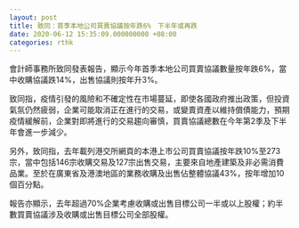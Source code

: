 ```yaml
---
layout: post
title: 致同：首季本地公司買賣協議按年跌6%　下半年或再跌
date: 2020-06-12 15:35:09.000000000 +08:00
categories: rthk
---
```


會計師事務所致同發表報告，顯示今年首季本地公司買賣協議數量按年跌6%，當中收購協議跌14%，出售協議則按年升3%。

致同指，疫情引發的風險和不確定性在市場蔓延，即使各國政府推出政策，但投資氣氛仍然疲弱，企業可能取消正在進行的交易，或變賣資產以維持償債能力，預期疫情緩解前，企業對即將進行的交易趨向審慎，買賣協議總數在今年第2季及下半年會進一步減少。

另外，致同指，去年載列港交所網頁的本港上市公司買賣協議按年跌10%至273宗，當中包括146宗收購交易及127宗出售交易，主要來自地產建築及非必需消費品業。至於在廣東省及港澳地區的業務收購及出售佔整體協議43%，按年增加10個百分點。

報告亦顯示，去年超過70%企業考慮收購或出售目標公司一半或以上股權；約半數買賣協議涉及收購或出售目標公司全部股權。
